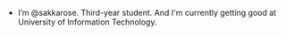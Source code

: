 - I’m @sakkarose. Third-year student. And I'm currently getting good at University of Information Technology.
